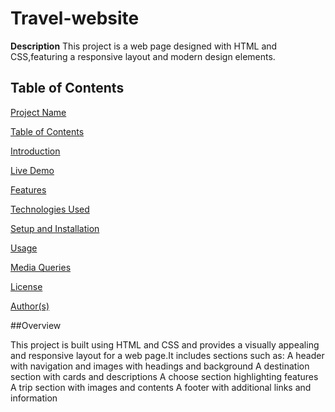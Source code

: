 # Travel-website
**Description**
This project is a web page designed with HTML and CSS,featuring a responsive layout and modern design elements.
## Table of Contents
[Project Name](#travel-website-mobile-view)


[Table of Contents](#table-of-contents)


[Introduction](#overview)


[Live Demo](#live-demo)


[Features](#features)


[Technologies Used](#technologies-used)


[Setup and Installation](#setup-and-installation)


[Usage](#usage)


[Media Queries](#media-queries)


[License](#license)


[Author(s)](#authors)


##Overview


This project is built using HTML and CSS and provides a visually appealing and responsive layout for a web page.It includes sections such as:
A header with navigation and images with headings and background 
A destination section with cards and descriptions
A choose section highlighting features
A trip section with images and contents
A footer with additional links and information
